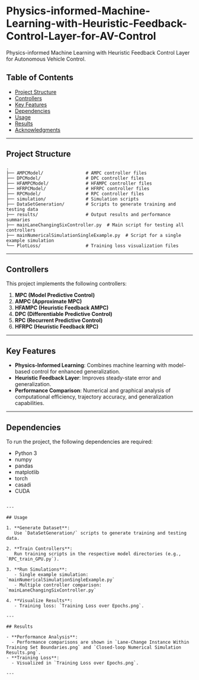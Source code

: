 # Physics-informed-Machine-Learning-with-Heuristic-Feedback-Control-Layer-for-AV-Control
Physics-informed Machine Learning with Heuristic Feedback Control Layer for Autonomous Vehicle Control.

## Table of Contents

- [Project Structure](#project-structure)
- [Controllers](#controllers)
- [Key Features](#key-features)
- [Dependencies](#dependencies)
- [Usage](#usage)
- [Results](#results)
- [Acknowledgments](#acknowledgments)

---

## Project Structure

```plaintext
.
├── AMPCModel/                # AMPC controller files
├── DPCModel/                 # DPC controller files
├── HFAMPCModel/              # HFAMPC controller files
├── HFRPCModel/               # HFRPC controller files
├── RPCModel/                 # RPC controller files
├── simulation/               # Simulation scripts
├── DataSetGeneration/        # Scripts to generate training and testing data
├── results/                  # Output results and performance summaries
├── mainLaneChangingSixController.py  # Main script for testing all controllers
├── mainNumericalSimulationSingleExample.py  # Script for a single example simulation
└── PlotLoss/                 # Training loss visualization files
```

---

## Controllers

This project implements the following controllers:
1. **MPC (Model Predictive Control)**
2. **AMPC (Approximate MPC)**
3. **HFAMPC (Heuristic Feedback AMPC)**
4. **DPC (Differentiable Predictive Control)**
5. **RPC (Recurrent Predictive Control)**
7. **HFRPC (Heuristic Feedback RPC)**

---

## Key Features

- **Physics-Informed Learning**: Combines machine learning with model-based control for enhanced generalization.
- **Heuristic Feedback Layer**: Improves steady-state error and generalization.
- **Performance Comparison**: Numerical and graphical analysis of computational efficiency, trajectory accuracy, and generalization capabilities.

---

## Dependencies

To run the project, the following dependencies are required:
- Python 3
- numpy
- pandas
- matplotlib
- torch
- casadi
- CUDA

```

---

## Usage

1. **Generate Dataset**:
   Use `DataSetGeneration/` scripts to generate training and testing data.

2. **Train Controllers**:
   Run training scripts in the respective model directories (e.g., `RPC_train_GPU.py`).

3. **Run Simulations**:
   - Single example simulation: `mainNumericalSimulationSingleExample.py`
   - Multiple controller comparison: `mainLaneChangingSixController.py`

4. **Visualize Results**:
   - Training loss: `Training Loss over Epochs.png`.

---

## Results

- **Performance Analysis**:
  - Performance comparisons are shown in `Lane-Change Instance Within Training Set Boundaries.png` and `Closed-loop Numerical Simulation Results.png`.
- **Training Loss**:
  - Visualized in `Training Loss over Epochs.png`.

---

